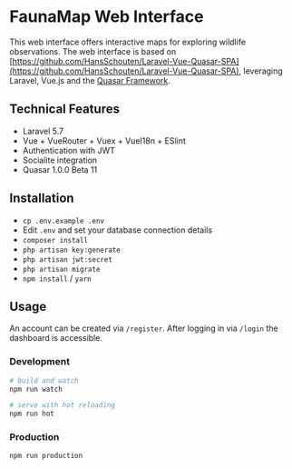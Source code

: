 # FaunaMap Web Interface

This web interface offers interactive maps for exploring wildlife observations. The web interface is based on [https://github.com/HansSchouten/Laravel-Vue-Quasar-SPA](https://github.com/HansSchouten/Laravel-Vue-Quasar-SPA), leveraging Laravel, Vue.js and the [Quasar Framework](https://v1.quasar-framework.org/).

## Technical Features

- Laravel 5.7 
- Vue + VueRouter + Vuex + VueI18n + ESlint
- Authentication with JWT
- Socialite integration
- Quasar 1.0.0 Beta 11

## Installation

- `cp .env.example .env`
- Edit `.env` and set your database connection details
- `composer install`
- `php artisan key:generate`
- `php artisan jwt:secret`
- `php artisan migrate`
- `npm install` / `yarn`

## Usage

An account can be created via `/register`. After logging in via `/login` the dashboard is accessible.

### Development

```bash
# build and watch
npm run watch

# serve with hot reloading
npm run hot
```

### Production

```bash
npm run production
```
